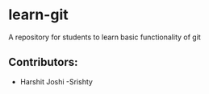 # learn-git
A repository for students to learn basic functionality of git

## Contributors:

 - Harshit Joshi
 -Srishty
